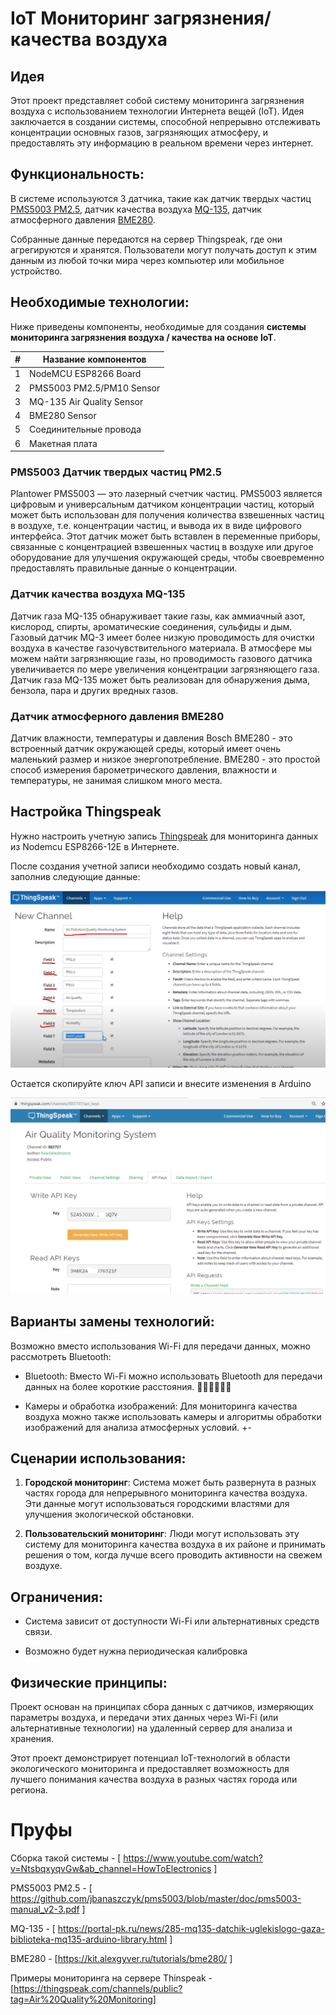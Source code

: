 # IoT Мониторинг загрязнения/качества воздуха   

## Идея

Этот проект представляет собой систему мониторинга загрязнения воздуха с использованием технологии Интернета вещей (IoT). Идея заключается в создании системы, способной непрерывно отслеживать концентрации основных газов, загрязняющих атмосферу, и предоставлять эту информацию в реальном времени через интернет.

## Функциональность:
В системе используются 3 датчика, такие как датчик твердых частиц [PMS5003 PM2.5](https://github.com/jbanaszczyk/pms5003/blob/master/doc/pms5003-manual_v2-3.pdf), датчик качества воздуха [MQ-135](https://portal-pk.ru/news/285-mq135-datchik-uglekislogo-gaza-biblioteka-mq135-arduino-library.html), датчик атмосферного давления [BME280](https://kit.alexgyver.ru/tutorials/bme280/). 

Собранные данные передаются на сервер Thingspeak, где они агрегируются и хранятся. Пользователи могут получать доступ к этим данным из любой точки мира через компьютер или мобильное устройство.


## Необходимые технологии:

Ниже приведены компоненты, необходимые для создания __системы мониторинга загрязнения воздуха / качества на основе IoT__.

| # | Название компонентов	 | 
|----------|----------|
| 1    | NodeMCU ESP8266 Board |   
| 2 | PMS5003 PM2.5/PM10 Sensor   | 
| 3   | MQ-135 Air Quality Sensor   |
| 4   | BME280 Sensor  |
| 5   | Соединительные провода	  |
| 6	   | 	Макетная плата  |

### PMS5003 Датчик твердых частиц PM2.5

Plantower PMS5003 — это лазерный счетчик частиц. PMS5003 является цифровым и универсальным датчиком концентрации частиц, который может быть использован для получения количества взвешенных частиц в воздухе, т.е. концентрации частиц, и вывода их в виде цифрового интерфейса. Этот датчик может быть вставлен в переменные приборы, связанные с концентрацией взвешенных частиц в воздухе или другое оборудование для улучшения окружающей среды, чтобы своевременно предоставлять правильные данные о концентрации.

### Датчик качества воздуха MQ-135

Датчик газа MQ-135 обнаруживает такие газы, как аммиачный азот, кислород, спирты, ароматические соединения, сульфиды и дым. Газовый датчик MQ-3 имеет более низкую проводимость для очистки воздуха в качестве газочувствительного материала. В атмосфере мы можем найти загрязняющие газы, но проводимость газового датчика увеличивается по мере увеличения концентрации загрязняющего газа. Датчик газа MQ-135 может быть реализован для обнаружения дыма, бензола, пара и других вредных газов. 

### Датчик атмосферного давления BME280

Датчик влажности, температуры и давления Bosch BME280 - это встроенный датчик окружающей среды, который имеет очень маленький размер и низкое энергопотребление. BME280 - это простой способ измерения барометрического давления, влажности и температуры, не занимая слишком много места. 

## Настройка Thingspeak

Нужно настроить учетную запись [Thingspeak](https://thingspeak.com/) для мониторинга данных из Nodemcu ESP8266-12E в Интернете.

После создания учетной записи необходимо создать новый канал, заполнив следующие данные:

![](img/1.png)

Остается скопируйте ключ API записи и внесите изменения в Arduino

![](img/2.png)

## Варианты замены технологий:

Возможно вместо использования Wi-Fi для передачи данных, можно рассмотреть Bluetooth:

* Bluetooth: Вместо Wi-Fi можно использовать Bluetooth для передачи данных на более короткие расстояния. 👍🏻👍🏻👍🏻

* Камеры и обработка изображений: Для мониторинга качества воздуха можно также использовать камеры и алгоритмы обработки изображений для анализа атмосферных условий. +-

## Сценарии использования:

1. __Городской мониторинг__: Система может быть развернута в разных частях города для непрерывного мониторинга качества воздуха. Эти данные могут использоваться городскими властями для улучшения экологической обстановки.

2. __Пользовательский мониторинг__: Люди могут использовать эту систему для мониторинга качества воздуха в их районе и принимать решения о том, когда лучше всего проводить активности на свежем воздухе.

## Ограничения:

* Система зависит от доступности Wi-Fi или альтернативных средств связи.

* Возможно будет нужна периодическая калибровка

## Физические принципы:

Проект основан на принципах сбора данных с датчиков, измеряющих параметры воздуха, и передачи этих данных через Wi-Fi (или альтернативные технологии) на удаленный сервер для анализа и хранения.

Этот проект демонстрирует потенциал IoT-технологий в области экологического мониторинга и предоставляет возможность для лучшего понимания качества воздуха в разных частях города или региона.

# Пруфы

Сборка такой системы - [ https://www.youtube.com/watch?v=NtsbqxyqvGw&ab_channel=HowToElectronics ]

PMS5003 PM2.5 - [ https://github.com/jbanaszczyk/pms5003/blob/master/doc/pms5003-manual_v2-3.pdf ]

MQ-135 - [ https://portal-pk.ru/news/285-mq135-datchik-uglekislogo-gaza-biblioteka-mq135-arduino-library.html ]

BME280 - [https://kit.alexgyver.ru/tutorials/bme280/ ]

Примеры мониторинга на сервере Thinspeak - [https://thingspeak.com/channels/public?tag=Air%20Quality%20Monitoring]









